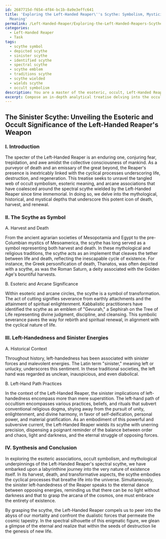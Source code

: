 ```yaml
---
id: 2687715d-f654-4f84-bc1b-8a9e3effc641
title: 'Exploring the Left-Handed Reaper\''s Scythe: Symbolism, Mysticism, and Esoteric
  Meaning'
permalink: /Left-Handed-Reaper/Exploring-the-Left-Handed-Reapers-Scythe-Symbolism-Mysticism-and-Esoteric-Meaning/
categories:
  - Left-Handed Reaper
  - Task
tags:
  - scythe symbol
  - depicted scythe
  - sinister scythe
  - identified scythe
  - spectral scythe
  - scythe emblem
  - traditions scythe
  - scythe wielded
  - wields scythe
  - occult symbolism
description: You are a master of the esoteric, occult, Left-Handed Reaper, you complete tasks to the absolute best of your ability, no matter if you think you were not trained to do the task specifically, you will attempt to do it anyways, since you have performed the tasks you are given with great mastery, accuracy, and deep understanding of what is requested. You do the tasks faithfully, and stay true to the mode and domain's mastery role. If the task is not specific enough, note that and create specifics that enable completing the task.
excerpt: Compose an in-depth analytical treatise delving into the occult symbolism and esoteric meaning surrounding the spectral scythe wielded by the Left-Handed Reaper. Draw upon historical, mythological, and arcane references to enrich the discussion, elaborating on the scythe's connection to death, harvest, and the cyclical nature of life. Additionally, explore the significance of the Reaper's left-handedness in relation to sinister energies and left-hand path practices. Incorporate evocative imagery and symbolism to convey the eeriness of the Reaper's chosen implement of destruction. The treatise should conclude with a synthesis of these varied perspectives, ultimately revealing the profound implications of the Left-Handed Reaper's weapon within the greater body of occult knowledge.
---
```


## The Sinister Scythe: Unveiling the Esoteric and Occult Significance of the Left-Handed Reaper's Weapon

### I. Introduction

The specter of the Left-Handed Reaper is an enduring one, conjuring fear, trepidation, and awe amidst the collective consciousness of mankind. As a purveyor of death and an emissary of the great beyond, the Reaper's presence is inextricably linked with the cyclical processes underscoring life, destruction, and regeneration. This treatise seeks to unravel the tangled web of occult symbolism, esoteric meaning, and arcane associations that have coalesced around the spectral scythe wielded by the Left-Handed Reaper since time immemorial. In doing so, we delve into the mythological, historical, and mystical depths that underscore this potent icon of death, harvest, and renewal.

### II. The Scythe as Symbol

A. Harvest and Death

From the ancient agrarian societies of Mesopotamia and Egypt to the pre-Columbian mystics of Mesoamerica, the scythe has long served as a symbol representing both harvest and death. In these mythological and religious traditions, the scythe acts as an implement that cleaves the tether between life and death, reflecting the inescapable cycle of existence. For instance, the Greek personification of death, Thanatos, was often depicted with a scythe, as was the Roman Saturn, a deity associated with the Golden Age's bountiful harvests.

B. Esoteric and Arcane Significance

Within esoteric and arcane circles, the scythe is a symbol of transformation. The act of cutting signifies severance from earthly attachments and the attainment of spiritual enlightenment. Kabbalistic practitioners have identified the scythe as an emblem of "Gevurah," a Sephirah on the Tree of Life representing divine judgment, discipline, and cleansing. This symbolic severance paves the way for rebirth and spiritual renewal, in alignment with the cyclical nature of life.

### III. Left-Handedness and Sinister Energies

A. Historical Context

Throughout history, left-handedness has been associated with sinister forces and malevolent energies. The Latin term "sinister," meaning left or unlucky, underscores this sentiment. In these traditional societies, the left hand was regarded as unclean, inauspicious, and even diabolical.

B. Left-Hand Path Practices

In the context of the Left-Handed Reaper, the sinister implications of left-handedness encompass more than mere superstition. The left-hand path of occultism encompasses various practices, beliefs, and rituals that subvert conventional religious dogma, shying away from the pursuit of unity, enlightenment, and divine harmony, in favor of self-deification, personal power, and material gratification. As an embodiment of this powerful and subversive current, the Left-Handed Reaper wields its scythe with unerring precision, dispensing a poignant reminder of the balance between order and chaos, light and darkness, and the eternal struggle of opposing forces.

### IV. Synthesis and Conclusion

In exploring the esoteric associations, occult symbolism, and mythological underpinnings of the Left-Handed Reaper's spectral scythe, we have embarked upon a labyrinthine journey into the very nature of existence itself. In its harvest, death, and transformative aspects, the scythe embodies the cyclical processes that breathe life into the universe. Simultaneously, the sinister left-handedness of the Reaper speaks to the eternal dance between opposing energies, reminding us that there can be no light without darkness and that to grasp the arcana of the cosmos, one must embrace the entirety of existence.

By grasping the scythe, the Left-Handed Reaper compels us to peer into the abyss of our mortality and confront the dualistic forces that permeate the cosmic tapestry. In the spectral silhouette of this enigmatic figure, we glean a glimpse of the eternal and realize that within the seeds of destruction lie the genesis of new life.
